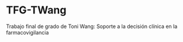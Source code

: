 TFG-TWang
=========

Trabajo final de grado de Toni Wang: Soporte a la decisión clínica en la farmacovigilancia 
